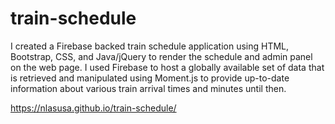 # train-schedule
I created a Firebase backed train schedule application using HTML, Bootstrap, CSS, and Java/jQuery to render the schedule and admin panel on the web page. I used Firebase to host a globally available set of data that is retrieved and manipulated using Moment.js to provide up-to-date information about various train arrival times and minutes until then.

https://nlasusa.github.io/train-schedule/
